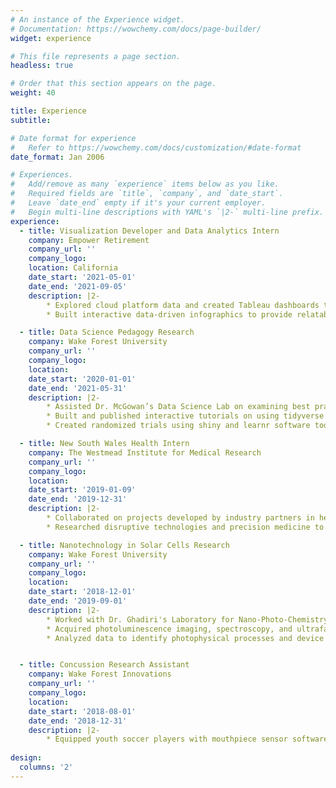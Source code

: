 ```yaml
---
# An instance of the Experience widget.
# Documentation: https://wowchemy.com/docs/page-builder/
widget: experience

# This file represents a page section.
headless: true

# Order that this section appears on the page.
weight: 40

title: Experience
subtitle:

# Date format for experience
#   Refer to https://wowchemy.com/docs/customization/#date-format
date_format: Jan 2006

# Experiences.
#   Add/remove as many `experience` items below as you like.
#   Required fields are `title`, `company`, and `date_start`.
#   Leave `date_end` empty if it's your current employer.
#   Begin multi-line descriptions with YAML's `|2-` multi-line prefix.
experience:
  - title: Visualization Developer and Data Analytics Intern
    company: Empower Retirement
    company_url: ''
    company_logo: 
    location: California
    date_start: '2021-05-01'
    date_end: '2021-09-05'
    description: |2-
        * Explored cloud platform data and created Tableau dashboards to expose visibility into cloud resource expenses.
        * Built interactive data-driven infographics to provide relatable knowledge of capacity, cost, labor, and overall project management.

  - title: Data Science Pedagogy Research
    company: Wake Forest University
    company_url: ''
    company_logo: 
    location: 
    date_start: '2020-01-01'
    date_end: '2021-05-31'
    description: |2-
        * Assisted Dr. McGowan’s Data Science Lab on examining best practices in teaching R. 
        * Built and published interactive tutorials on using tidyverse for data analysis. 
        * Created randomized trials using shiny and learnr software tools.

  - title: New South Wales Health Intern
    company: The Westmead Institute for Medical Research
    company_url: ''
    company_logo: 
    location: 
    date_start: '2019-01-09'
    date_end: '2019-12-31'
    description: |2-
        * Collaborated on projects developed by industry partners in healthcare and biotechnology. 
        * Researched disruptive technologies and precision medicine to address biomedical risk factors and treatment of chronic diseases.

  - title: Nanotechnology in Solar Cells Research
    company: Wake Forest University
    company_url: ''
    company_logo: 
    location: 
    date_start: '2018-12-01'
    date_end: '2019-09-01'
    description: |2-
        * Worked with Dr. Ghadiri's Laboratory for Nano-Photo-Chemistry. 
        * Acquired photoluminescence imaging, spectroscopy, and ultrafast pump-probe microscopy data of solar cell devices. 
        * Analyzed data to identify photophysical processes and device performance of nanostructured films.


  - title: Concussion Research Assistant
    company: Wake Forest Innovations
    company_url: ''
    company_logo: 
    location: 
    date_start: '2018-08-01'
    date_end: '2018-12-31'
    description: |2-
        * Equipped youth soccer players with mouthpiece sensor software, collected kinematic data, and applied data analysis to study injury biomechanics of concussions and head impacts in youth sports.
        
design:
  columns: '2'
---
```

